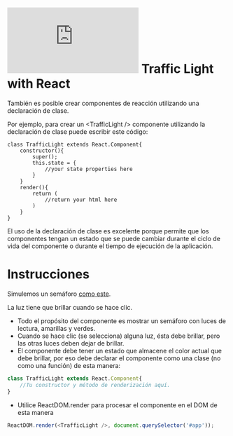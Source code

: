 # ![alt text](https://assets.breatheco.de/apis/img/images.php?blob&random&cat=icon&tags=breathecode,32) Traffic Light with React

También es posible crear componentes de reacción utilizando una declaración de clase.

Por ejemplo, para crear un &#x3C;TrafficLight /&#x3E; componente utilizando la declaración de clase puede escribir este código:
```
class TrafficLight extends React.Component{
    constructor(){
        super();
        this.state = {
            //your state properties here
        }
    }
    render(){
        return (
            //return your html here
        )
    }
}
```

El uso de la declaración de clase es excelente porque permite que los componentes tengan un estado que se puede cambiar durante el ciclo de vida del componente o durante el tiempo de ejecución de la aplicación.

# Instrucciones

Simulemos un semáforo [como este](https://projects.breatheco.de/json?slug=traffic-light-react&preview).

La luz tiene que brillar cuando se hace clic.

- Todo el propósito del componente es mostrar un semáforo con luces de lectura, amarillas y verdes.
- Cuando se hace clic (se selecciona) alguna luz, ésta debe brillar, pero las otras luces deben dejar de brillar.
- El componente debe tener un estado que almacene el color actual que debe brillar, por eso debe declarar el componente como una clase (no como una función) de esta manera:
```js
class TrafficLight extends React.Component{
    //Tu constructor y método de renderización aquí.
}
```
- Utilice ReactDOM.render para procesar el componente en el DOM de esta manera
```js
ReactDOM.render(<TrafficLight />, document.querySelector('#app'));
```